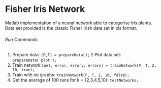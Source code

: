 # Fisher Iris Network
Matlab implementation of a neural network able to categorise Iris plants. 
Data set provided is the classic Fisher Irish data set in xls format.

###### Run Commands

1. Prepare data: `[P,T] = prepareData();` 
2  Plot data set:  `prepareData('plot');`
3. Train network:`[net, error, errorv, errors] = trainNetwork(P, T, 2, 10, true);`
4. Train with no graphs: `trainNetwork(P, T, 2, 10, false);`
5. Get the avarage of 100 runs for k = {2,3,4,5,10}: `testNetworks;`
